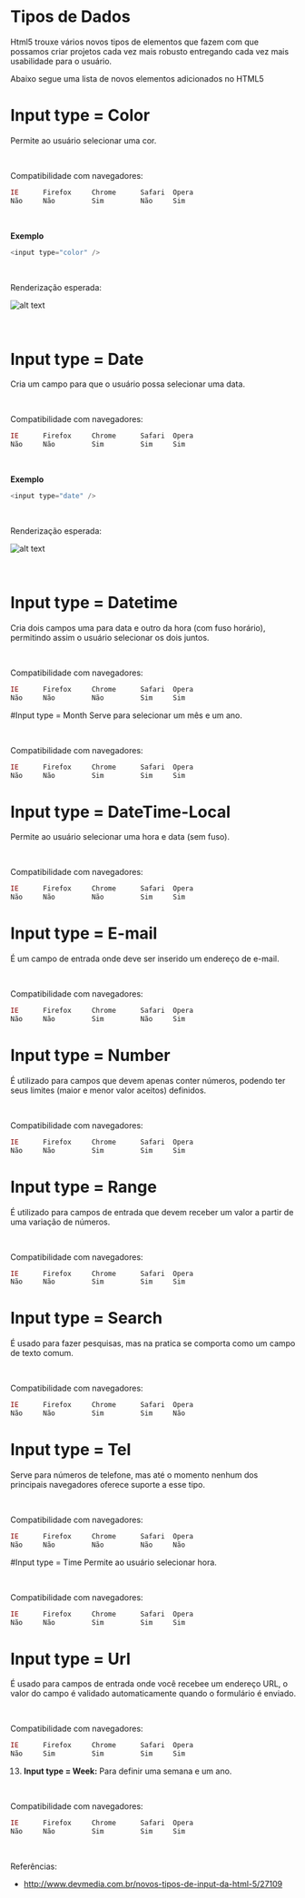 # Tipos de Dados

Html5 trouxe vários novos tipos de elementos que fazem com que possamos criar 
projetos cada vez mais robusto entregando cada vez mais usabilidade para o usuário.

Abaixo segue uma lista de novos elementos adicionados no HTML5

# Input type = Color

Permite ao usuário selecionar uma cor.

<br />

Compatibilidade com navegadores:
```php
IE      Firefox     Chrome      Safari	Opera
Não     Não         Sim         Não     Sim
```

<br />

**Exemplo**
```php
<input type="color" />
```
<br />

Renderização esperada: 

![alt text](http://videos.web-03.net/artigos/Ricardo_Teixeira/HTML5_Intput_Types/HTML5_Intput_Types3.jpg "Seletor de cor")

<br />

# Input type = Date

Cria um campo para que o usuário possa selecionar uma data.

<br />

Compatibilidade com navegadores:
```php
IE      Firefox     Chrome      Safari	Opera
Não     Não         Sim         Sim     Sim
```

<br />

**Exemplo**
```php
<input type="date" />
```
<br />

Renderização esperada: 

![alt text](http://videos.web-03.net/artigos/Ricardo_Teixeira/HTML5_Intput_Types/HTML5_Intput_Types1.jpg "Seletor de cor")

<br />

# Input type = Datetime
Cria dois campos uma para data e outro da hora (com fuso horário), permitindo assim o usuário selecionar os dois juntos.

<br />

Compatibilidade com navegadores:
```php
IE      Firefox     Chrome      Safari	Opera
Não     Não         Não         Sim     Sim
```

#Input type = Month
Serve para selecionar um mês e um ano.

<br />

Compatibilidade com navegadores:
```php
IE      Firefox     Chrome      Safari	Opera
Não     Não         Sim         Sim     Sim
```


# Input type = DateTime-Local
Permite ao usuário selecionar uma hora e data (sem fuso).

<br />

Compatibilidade com navegadores:
```php
IE      Firefox     Chrome      Safari	Opera
Não     Não         Não         Sim     Sim
```

# Input type = E-mail
É um campo de entrada onde deve ser inserido um endereço de e-mail.

<br />

Compatibilidade com navegadores:
```php
IE      Firefox     Chrome      Safari	Opera
Não     Não         Sim         Não     Sim
```

# Input type = Number
É utilizado para campos que devem apenas conter números, podendo ter seus limites (maior e menor valor aceitos) definidos.

<br />

Compatibilidade com navegadores:
```php
IE      Firefox     Chrome      Safari	Opera
Não     Não         Sim         Sim     Sim
```

# Input type = Range
É utilizado para campos de entrada que devem receber um valor a partir de uma variação de números.

<br />

Compatibilidade com navegadores:
```php
IE      Firefox     Chrome      Safari	Opera
Não     Não         Sim         Sim     Sim
```

# Input type = Search
É usado para fazer pesquisas, mas na pratica se comporta como um campo de texto comum.

<br />

Compatibilidade com navegadores:
```php
IE      Firefox     Chrome      Safari	Opera
Não     Não         Sim         Sim     Não
```

# Input type = Tel
Serve para números de telefone, mas até o momento nenhum dos principais navegadores oferece suporte a esse tipo.

<br />

Compatibilidade com navegadores:
```php
IE      Firefox     Chrome      Safari	Opera
Não     Não         Não         Não     Não
```

#Input type = Time 
Permite ao usuário selecionar hora.

<br />

Compatibilidade com navegadores:
```php
IE      Firefox     Chrome      Safari	Opera
Não     Não         Sim         Sim     Sim
```

# Input type = Url
É usado para campos de entrada onde você recebee um endereço URL, o valor do campo é validado automaticamente quando o formulário é enviado.

<br />

Compatibilidade com navegadores:
```php
IE      Firefox     Chrome      Safari	Opera
Não     Sim         Sim         Sim     Sim
```

13. **Input type = Week:** Para definir uma semana e um ano.

<br />

Compatibilidade com navegadores:
```php
IE      Firefox     Chrome      Safari	Opera
Não     Não         Sim         Sim     Sim
```


<br />

Referências:

* http://www.devmedia.com.br/novos-tipos-de-input-da-html-5/27109